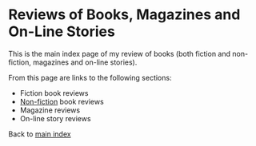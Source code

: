 # Reviews of Books, Magazines and On-Line Stories

This is the main index page of my review of books (both fiction and non-fiction, magazines and on-line stories).

From this page are links to the following sections:

- Fiction book reviews
- [Non-fiction](nonfiction/README.md) book reviews
- Magazine reviews
- On-line story reviews

Back to [main index](/README.md)
